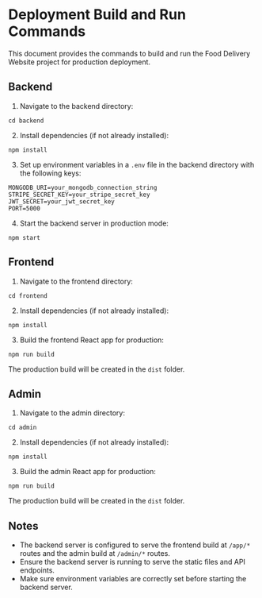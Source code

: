 # Deployment Build and Run Commands

This document provides the commands to build and run the Food Delivery Website project for production deployment.

## Backend

1. Navigate to the backend directory:
```
cd backend
```

2. Install dependencies (if not already installed):
```
npm install
```

3. Set up environment variables in a `.env` file in the backend directory with the following keys:
```
MONGODB_URI=your_mongodb_connection_string
STRIPE_SECRET_KEY=your_stripe_secret_key
JWT_SECRET=your_jwt_secret_key
PORT=5000
```

4. Start the backend server in production mode:
```
npm start
```

## Frontend

1. Navigate to the frontend directory:
```
cd frontend
```

2. Install dependencies (if not already installed):
```
npm install
```

3. Build the frontend React app for production:
```
npm run build
```

The production build will be created in the `dist` folder.

## Admin

1. Navigate to the admin directory:
```
cd admin
```

2. Install dependencies (if not already installed):
```
npm install
```

3. Build the admin React app for production:
```
npm run build
```

The production build will be created in the `dist` folder.

## Notes

- The backend server is configured to serve the frontend build at `/app/*` routes and the admin build at `/admin/*` routes.
- Ensure the backend server is running to serve the static files and API endpoints.
- Make sure environment variables are correctly set before starting the backend server.
